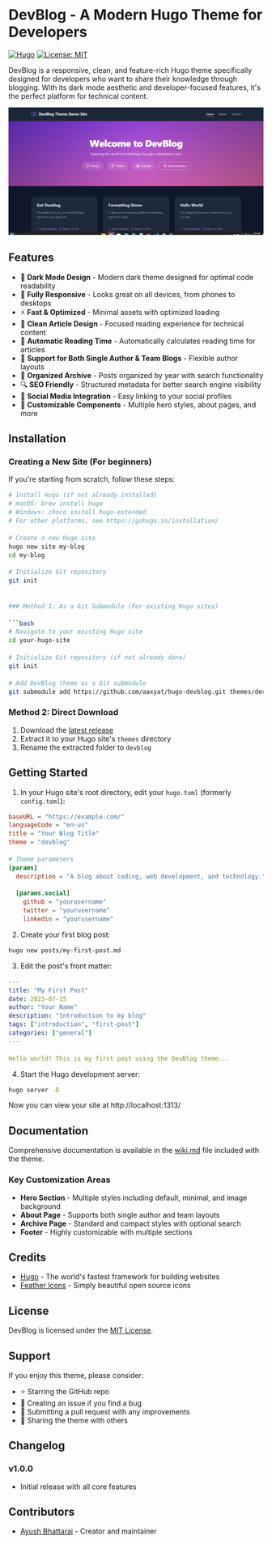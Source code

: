 # DevBlog - A Modern Hugo Theme for Developers

[![Hugo](https://img.shields.io/badge/Hugo-%5E0.80.0-ff4088?style=flat-square&logo=hugo)](https://gohugo.io/)
[![License: MIT](https://img.shields.io/badge/License-MIT-blue.svg?style=flat-square)](LICENSE)

DevBlog is a responsive, clean, and feature-rich Hugo theme specifically designed for developers who want to share their knowledge through blogging. With its dark mode aesthetic and developer-focused features, it's the perfect platform for technical content.

![DevBlog Theme Preview](images/screenshot.png)

## Features

- 🌙 **Dark Mode Design** - Modern dark theme designed for optimal code readability
- 📱 **Fully Responsive** - Looks great on all devices, from phones to desktops
- ⚡ **Fast & Optimized** - Minimal assets with optimized loading
- 📄 **Clean Article Design** - Focused reading experience for technical content
- 🤖 **Automatic Reading Time** - Automatically calculates reading time for articles
- 👤 **Support for Both Single Author & Team Blogs** - Flexible author layouts
- 📂 **Organized Archive** - Posts organized by year with search functionality
- 🔍 **SEO Friendly** - Structured metadata for better search engine visibility
- 🔗 **Social Media Integration** - Easy linking to your social profiles
- 🎨 **Customizable Components** - Multiple hero styles, about pages, and more

## Installation

### Creating a New Site (For beginners)

If you're starting from scratch, follow these steps:

```bash
# Install Hugo (if not already installed)
# macOS: brew install hugo
# Windows: choco install hugo-extended
# For other platforms, see https://gohugo.io/installation/

# Create a new Hugo site
hugo new site my-blog
cd my-blog

# Initialize Git repository
git init


### Method 1: As a Git Submodule (For existing Hugo sites)

```bash
# Navigate to your existing Hugo site
cd your-hugo-site

# Initialize Git repository (if not already done)
git init

# Add DevBlog theme as a Git submodule
git submodule add https://github.com/aaxyat/hugo-devblog.git themes/devblog
```

### Method 2: Direct Download

1. Download the [latest release](https://github.com/aaxyat/hugo-devblog/releases)
2. Extract it to your Hugo site's `themes` directory
3. Rename the extracted folder to `devblog`

## Getting Started

1. In your Hugo site's root directory, edit your `hugo.toml` (formerly `config.toml`):

```toml
baseURL = "https://example.com/"
languageCode = "en-us"
title = "Your Blog Title"
theme = "devblog"

# Theme parameters
[params]
  description = "A blog about coding, web development, and technology."
  
  [params.social]
    github = "yourusername"
    twitter = "yourusername"
    linkedin = "yourusername"
```

2. Create your first blog post:

```bash
hugo new posts/my-first-post.md
```

3. Edit the post's front matter:

```yaml
---
title: "My First Post"
date: 2023-07-15
author: "Your Name"
description: "Introduction to my blog"
tags: ["introduction", "first-post"]
categories: ["general"]
---

Hello world! This is my first post using the DevBlog theme...
```

4. Start the Hugo development server:

```bash
hugo server -D
```

Now you can view your site at http://localhost:1313/

## Documentation

Comprehensive documentation is available in the [wiki.md](wiki.md) file included with the theme.

### Key Customization Areas

- **Hero Section** - Multiple styles including default, minimal, and image background
- **About Page** - Supports both single author and team layouts
- **Archive Page** - Standard and compact styles with optional search
- **Footer** - Highly customizable with multiple sections

## Credits

- [Hugo](https://gohugo.io/) - The world's fastest framework for building websites
- [Feather Icons](https://feathericons.com/) - Simply beautiful open source icons

## License

DevBlog is licensed under the [MIT License](LICENSE).

## Support

If you enjoy this theme, please consider:

- ⭐ Starring the GitHub repo
- 🐛 Creating an issue if you find a bug
- 🔀 Submitting a pull request with any improvements
- 📢 Sharing the theme with others

## Changelog

### v1.0.0
- Initial release with all core features

## Contributors

- [Ayush Bhattarai](https://github.com/aaxyat) - Creator and maintainer
